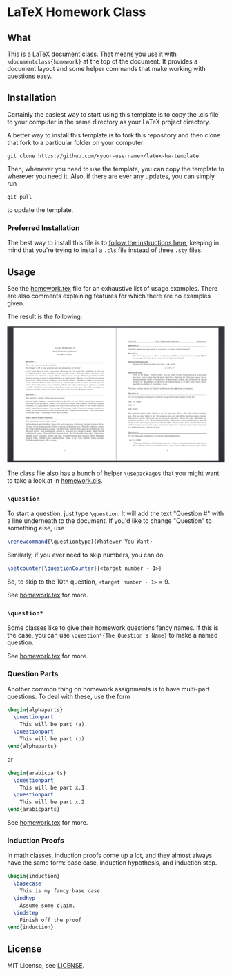 # LaTeX Homework Class

## What
This is a LaTeX document class. That means you use it with `\documentclass{homework}` at the top of the document. It provides a document layout and some helper commands that make working with questions easy.

## Installation
Certainly the easiest way to start using this template is to copy the .cls file to your computer in the same directory as your LaTeX project directory.

A better way to install this template is to fork this repository and then clone that fork to a particular folder on your computer:

```
git clone https://github.com/<your-username>/latex-hw-template
```

Then, whenever you need to use the template, you can copy the template to wherever you need it. Also, if there are ever any updates, you can simply run

```
git pull
```

to update the template.

### Preferred Installation

The best way to install this file is to [follow the instructions here][install], keeping in mind that you're trying to install a `.cls` file instead of three `.sty` files.

[install]: https://github.com/Z1MM32M4N/latex-solarized#installation

## Usage

See the [homework.tex](homework.tex) file for an exhaustive list of usage examples. There are also comments explaining features for which there are no examples given.

The result is the following:

![Screenshot](screenshot.png)

The class file also has a bunch of helper `\usepackage`s that you might want to take a look at in [homework.cls](homework.cls).

### `\question`

To start a question, just type `\question`. It will add the text "Question #" with a line underneath to the document. If you'd like to change "Question" to something else, use

```tex
\renewcommand{\questiontype}{Whatever You Want}
```

Similarly, if you ever need to skip numbers, you can do

```tex
\setcounter{\questionCounter}{<target number - 1>}
```

So, to skip to the 10th question, `<target number - 1>` = 9.

See [homework.tex](homework.tex) for more.

### `\question*`

Some classes like to give their homework questions fancy names. If this is the case, you can use `\question*{The Question's Name}` to make a named question.

See [homework.tex](homework.tex) for more.

### Question Parts

Another common thing on homework assignments is to have multi-part questions. To deal with these, use the form

```tex
\begin{alphaparts}
  \questionpart
    This will be part (a).
  \questionpart
    This will be part (b).
\end{alphaparts}
```
or
```tex
\begin{arabicparts}
  \questionpart
    This will be part x.1.
  \questionpart
    This will be part x.2.
\end{arabicparts}
```

See [homework.tex](homework.tex) for more.

### Induction Proofs

In math classes, induction proofs come up a lot, and they almost always have the same form: base case, induction hypothesis, and induction step.

```tex
\begin{induction}
  \basecase
    This is my fancy base case.
  \indhyp
    Assume some claim.
  \indstep
    Finish off the proof
\end{induction}
```

## License
MIT License, see [LICENSE](LICENSE).
